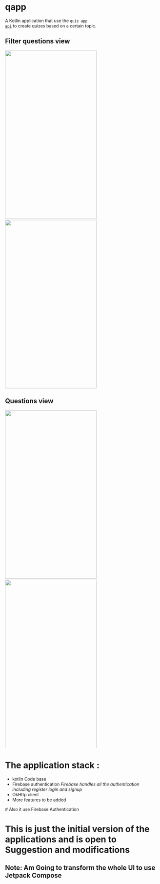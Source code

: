 # qapp
A Kotlin application that use the <code>quiz app <a href="https://quizapi.io/">api</a></code> to create quizes based on a certain topic.

## Filter questions view

<img style="width:300px; height:550px;" src="https://user-images.githubusercontent.com/98683954/233860905-3b1ff446-4db4-4373-a5c0-c7bd54c17ed7.png"
/>&nbsp;&nbsp;&nbsp;&nbsp;&nbsp;&nbsp;&nbsp;&nbsp;&nbsp;&nbsp;&nbsp;&nbsp;&nbsp;&nbsp;
<img style="width:300px; height:550px;" src="https://user-images.githubusercontent.com/98683954/233860900-23b85d5e-b297-4168-a0b0-5192bcdd6715.png"
/>

## Questions view

<img style="width:300px; height:550px;" src="https://user-images.githubusercontent.com/98683954/233860893-aa45dd21-9921-4e45-982d-fe3b38a49f15.png"
/>&nbsp;&nbsp;&nbsp;&nbsp;&nbsp;&nbsp;&nbsp;&nbsp;&nbsp;&nbsp;&nbsp;&nbsp;&nbsp;&nbsp;
<img style="width:300px; height:550px;" src="https://user-images.githubusercontent.com/98683954/233860898-914c1923-2c08-4ac6-bbfe-8bcd3bb9bbae.png"
/>

# The application stack : 
  <ul>
     <li>kotlin Code base</li>
     <li>Firebase authentication&nbsp;<em>Firebase handles all the authentication including register login and signup</em></li>
     <li>OkHttp client</li>
     <li>More features to be added</li>
  </ul>
# Also it use Firebase Authentication

# This is just the initial version of the applications and is open to Suggestion and modifications


## Note: Am Going to transform the whole UI to use Jetpack Compose
